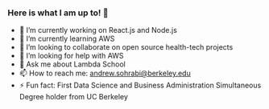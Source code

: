 ### Here is what I am up to! 👋

- 🔭 I’m currently working on React.js and Node.js
- 🌱 I’m currently learning AWS
- 👯 I’m looking to collaborate on open source health-tech projects
- 🤔 I’m looking for help with AWS
- 💬 Ask me about Lambda School
- 📫 How to reach me: <andrew.sohrabi@berkeley.edu>
- ⚡ Fun fact: First Data Science and Business Administration Simultaneous Degree holder from UC Berkeley
